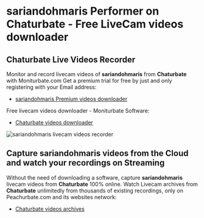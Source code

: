 # sariandohmaris Performer on Chaturbate - Free LiveCam videos downloader

## Chaturbate Live Videos Recorder

Monitor and record livecam videos of **sariandohmaris** from **Chaturbate** with Moniturbate.com
Get a premium trial for free by just and only registering with your Email address:
* [sariandohmaris Premium videos downloader](https://moniturbate.com/request-demo-licence-key.html)

Free livecam videos downloader - Moniturbate Software:
* [Chaturbate videos downloader](https://moniturbate.com/moniturbate-download-software.html)

![sariandohmaris livecam videos recorder](https://peachurnet.com/templates/moniturbate-software.png)


## Capture sariandohmaris videos from the Cloud and watch your recordings on Streaming

Without the need of downloading a software, capture **sariandohmaris** livecam videos from **Chaturbate** 100% online.
Watch Livecam archives from **Chaturbate** unlimitedly from thousands of existing recordings, only on Peachurbate.com and its websites network:
* [Chaturbate videos archives](https://peachurnet.com/)